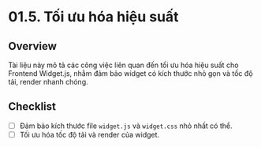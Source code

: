 # 01.5. Tối ưu hóa hiệu suất

## Overview

Tài liệu này mô tả các công việc liên quan đến tối ưu hóa hiệu suất cho Frontend Widget.js, nhằm đảm bảo widget có kích thước nhỏ gọn và tốc độ tải, render nhanh chóng.

## Checklist

- [ ] Đảm bảo kích thước file `widget.js` và `widget.css` nhỏ nhất có thể.
- [ ] Tối ưu hóa tốc độ tải và render của widget.
